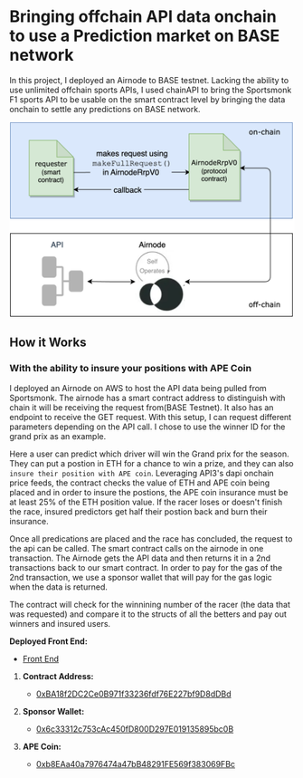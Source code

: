 # Bringing offchain API data onchain to use a Prediction market on BASE network



In this project, I deployed an Airnode to BASE testnet. Lacking the ability to use unlimited offchain sports APIs, I used chainAPI to bring the Sportsmonk F1 sports API to be usable on the smart contract level by bringing the data onchain to settle any predictions on BASE network.  

![Example Image](images/rrp.png)


## How it Works
### With the ability to insure your positions with APE Coin

I deployed an Airnode on AWS to host the API data being pulled from Sportsmonk.  The airnode has a smart contract address to distinguish with chain it will be receiving the request from(BASE Testnet).  It also has an endpoint to receive the GET request.  With this setup, I can request different parameters depending on the API call.  I chose to use the winner ID for the grand prix as an example.

Here a user can predict which driver will win the Grand prix for the season. They can put a postion in ETH for a chance to win a prize, and they can also ``insure their position with APE coin``.  Leveraging API3's dapi onchain price feeds, the contract checks the value of ETH and APE coin being placed and in order to insure the postions, the APE coin insurance must be at least 25% of the ETH position value.  If the racer loses or doesn't finish the race, insured predictors get half their postion back and burn their insurance.

Once all predications are placed and the race has concluded, the request to the api can be called.  The smart contract calls on the airnode in one transaction.  The Airnode gets the API data and then returns it in a 2nd transactions back to our smart contract.  In order to pay for the gas of the 2nd transaction, we use a sponsor wallet that will pay for the gas logic when the data is returned.

The contract will check for the winnining number of the racer (the data that was requested) and compare it to the structs of all the betters and pay out winners and insured users. 



**Deployed Front End:**
- [Front End](https://prediction-base.vercel.app/)

1. **Contract Address:**
   - [0xBA18f2DC2Ce0B971f33236fdf76E227bf9D8dDBd](https://goerli.basescan.org/address/0xba18f2dc2ce0b971f33236fdf76e227bf9d8ddbd)

2. **Sponsor Wallet:**
   - [0x6c33312c753cAc450fD800D297E019135895bc0B](https://goerli.basescan.org/address/0x6c33312c753cAc450fD800D297E019135895bc0B)

3. **APE Coin:**
   - [0xb8EAa40a7976474a47bB48291FE569f383069FBc](https://goerli.basescan.org/address/0xb8eaa40a7976474a47bb48291fe569f383069fbc)

